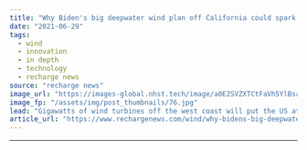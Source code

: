 ```yaml
---
title: "Why Biden's big deepwater wind plan off California could spark a floating gold rush"
date: "2021-06-29"
tags: 
  - wind
  - innovation
  - in depth
  - technology
  - recharge news
source: "recharge news"
image_url: "https://images-global.nhst.tech/image/a0E2SVZXTCtFaVh5YlBsam91Zm1mZUZDK043Q1RPc3JuNHhFUFEyZFJtQT0=/nhst/binary/d109ee00e5fb636fafe582fd33b8c8eb"
image_fp: "/assets/img/post_thumbnails/76.jpg"
lead: "Gigawatts of wind turbines off the west coast will put the US at the heart of a new global industry, writes Richard A Kessler"
article_url: "https://www.rechargenews.com/wind/why-bidens-big-deepwater-wind-plan-off-california-could-spark-a-floating-gold-rush/2-1-1029874"
---
```


---
